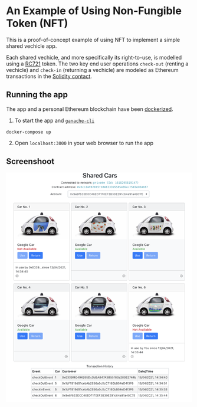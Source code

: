 # An Example of Using Non-Fungible Token (NFT)
This is a proof-of-concept example of using NFT to implement a simple shared vechicle app.  

Each shared vechicle, and more specifically its right-to-use, is modelled using a [RC721](https://docs.openzeppelin.com/contracts/3.x/erc721) token.  The two key end user operations `check-out` (renting a vechicle) and `check-in` (returning a vechicle) are modeled as Ethereum transactions in the [Solidity contact](contacts/SharedEv.sol).

## Running the app
The app and a personal Ethereum blockchain have been [dockerized](docker-compose.yml).

1. To start the app and [`ganache-cli`](https://github.com/trufflesuite/ganache-cli)
```
docker-compose up
```
2. Open `localhost:3000` in your web browser to run the app

## Screenshoot
![](SharedEV.png)

